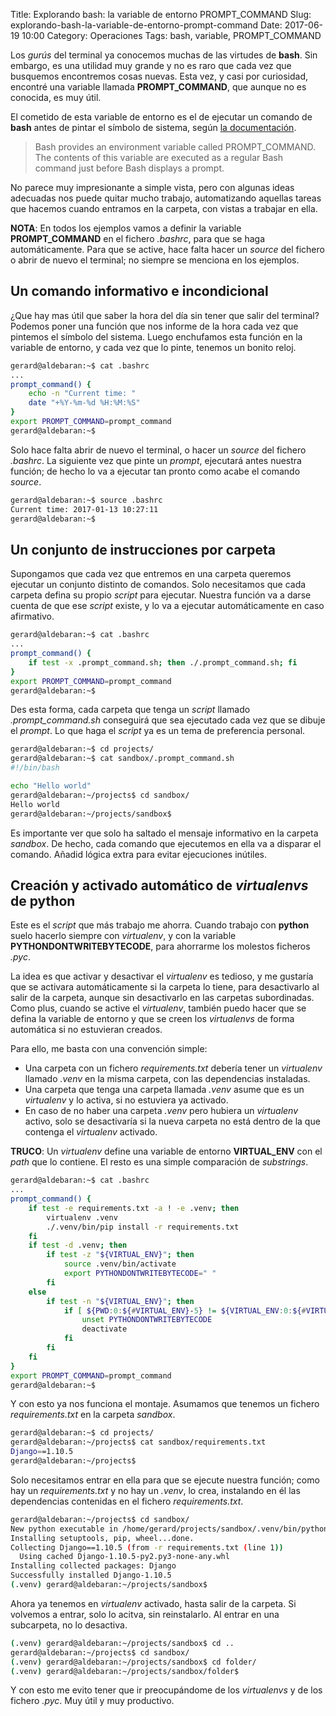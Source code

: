 Title: Explorando bash: la variable de entorno PROMPT_COMMAND
Slug: explorando-bash-la-variable-de-entorno-prompt-command
Date: 2017-06-19 10:00
Category: Operaciones
Tags: bash, variable, PROMPT_COMMAND



Los *gurús* del terminal ya conocemos muchas de las virtudes de **bash**. Sin embargo, es una utilidad muy grande y no es raro que cada vez que busquemos encontremos cosas nuevas. Esta vez, y casi por curiosidad, encontré una variable llamada **PROMPT_COMMAND**, que aunque no es conocida, es muy útil.

El cometido de esta variable de entorno es el de ejecutar un comando de **bash** antes de pintar el símbolo de sistema, según [la documentación](http://www.tldp.org/HOWTO/Bash-Prompt-HOWTO/x264.html).

> Bash provides an environment variable called PROMPT_COMMAND. The contents of this variable are executed as a regular Bash command just before Bash displays a prompt.

No parece muy impresionante a simple vista, pero con algunas ideas adecuadas nos puede quitar mucho trabajo, automatizando aquellas tareas que hacemos cuando entramos en la carpeta, con vistas a trabajar en ella.

**NOTA**: En todos los ejemplos vamos a definir la variable **PROMPT_COMMAND** en el fichero *.bashrc*, para que se haga automáticamente. Para que se active, hace falta hacer un *source* del fichero o abrir de nuevo el terminal; no siempre se menciona en los ejemplos.

## Un comando informativo e incondicional

¿Que hay mas útil que saber la hora del día sin tener que salir del terminal? Podemos poner una función que nos informe de la hora cada vez que pintemos el símbolo del sistema. Luego enchufamos esta función en la variable de entorno, y cada vez que lo pinte, tenemos un bonito reloj.

```bash
gerard@aldebaran:~$ cat .bashrc 
...
prompt_command() {
	echo -n "Current time: "
	date "+%Y-%m-%d %H:%M:%S"
}
export PROMPT_COMMAND=prompt_command
gerard@aldebaran:~$ 
```

Solo hace falta abrir de nuevo el terminal, o hacer un *source* del fichero *.bashrc*. La siguiente vez que pinte un *prompt*, ejecutará antes nuestra función; de hecho lo va a ejecutar tan pronto como acabe el comando *source*.

```bash
gerard@aldebaran:~$ source .bashrc
Current time: 2017-01-13 10:27:11
gerard@aldebaran:~$ 
```

## Un conjunto de instrucciones por carpeta

Supongamos que cada vez que entremos en una carpeta queremos ejecutar un conjunto distinto de comandos. Solo necesitamos que cada carpeta defina su propio *script* para ejecutar. Nuestra función va a darse cuenta de que ese *script* existe, y lo va a ejecutar automáticamente en caso afirmativo.

```bash
gerard@aldebaran:~$ cat .bashrc 
...
prompt_command() {
	if test -x .prompt_command.sh; then ./.prompt_command.sh; fi
}
export PROMPT_COMMAND=prompt_command
gerard@aldebaran:~$ 
```

Des esta forma, cada carpeta que tenga un *script* llamado *.prompt_command.sh* conseguirá que sea ejecutado cada vez que se dibuje el *prompt*. Lo que haga el *script* ya es un tema de preferencia personal.

```bash
gerard@aldebaran:~$ cd projects/
gerard@aldebaran:~$ cat sandbox/.prompt_command.sh
#!/bin/bash

echo "Hello world"
gerard@aldebaran:~/projects$ cd sandbox/
Hello world
gerard@aldebaran:~/projects/sandbox$ 
```

Es importante ver que solo ha saltado el mensaje informativo en la carpeta *sandbox*. De hecho, cada comando que ejecutemos en ella va a disparar el comando. Añadid lógica extra para evitar ejecuciones inútiles.

## Creación y activado automático de *virtualenvs* de python

Este es el *script* que más trabajo me ahorra. Cuando trabajo con **python** suelo hacerlo siempre con *virtualenv*, y con la variable **PYTHONDONTWRITEBYTECODE**, para ahorrarme los molestos ficheros *.pyc*.

La idea es que activar y desactivar el *virtualenv* es tedioso, y me gustaría que se activara automáticamente si la carpeta lo tiene, para desactivarlo al salir de la carpeta, aunque sin desactivarlo en las carpetas subordinadas. Como plus, cuando se active el *virtualenv*, también puedo hacer que se defina la variable de entorno y que se creen los *virtualenvs* de forma automática si no estuvieran creados.

Para ello, me basta con una convención simple:

* Una carpeta con un fichero *requirements.txt* debería tener un *virtualenv* llamado *.venv* en la misma carpeta, con las dependencias instaladas.
* Una carpeta que tenga una carpeta llamada *.venv* asume que es un *virtualenv* y lo activa, si no estuviera ya activado.
* En caso de no haber una carpeta *.venv* pero hubiera un *virtualenv* activo, solo se desactivaría si la nueva carpeta no está dentro de la que contenga el *virtualenv* activado.

**TRUCO**: Un *virtualenv* define una variable de entorno **VIRTUAL_ENV** con el *path* que lo contiene. El resto es una simple comparación de *substrings*.

```bash
gerard@aldebaran:~$ cat .bashrc 
...
prompt_command() {
	if test -e requirements.txt -a ! -e .venv; then
		virtualenv .venv
		./.venv/bin/pip install -r requirements.txt
	fi
	if test -d .venv; then
		if test -z "${VIRTUAL_ENV}"; then
			source .venv/bin/activate
			export PYTHONDONTWRITEBYTECODE=" "
		fi
	else
		if test -n "${VIRTUAL_ENV}"; then
			if [ ${PWD:0:${#VIRTUAL_ENV}-5} != ${VIRTUAL_ENV:0:${#VIRTUAL_ENV}-5} ]; then
				unset PYTHONDONTWRITEBYTECODE
				deactivate
			fi
		fi
	fi
}
export PROMPT_COMMAND=prompt_command
gerard@aldebaran:~$ 
```

Y con esto ya nos funciona el montaje. Asumamos que tenemos un fichero *requirements.txt* en la carpeta *sandbox*.

```bash
gerard@aldebaran:~$ cd projects/
gerard@aldebaran:~/projects$ cat sandbox/requirements.txt 
Django==1.10.5
gerard@aldebaran:~/projects$ 
```

Solo necesitamos entrar en ella para que se ejecute nuestra función; como hay un *requirements.txt* y no hay un *.venv*, lo crea, instalando en él las dependencias contenidas en el fichero *requirements.txt*.

```bash
gerard@aldebaran:~/projects$ cd sandbox/
New python executable in /home/gerard/projects/sandbox/.venv/bin/python
Installing setuptools, pip, wheel...done.
Collecting Django==1.10.5 (from -r requirements.txt (line 1))
  Using cached Django-1.10.5-py2.py3-none-any.whl
Installing collected packages: Django
Successfully installed Django-1.10.5
(.venv) gerard@aldebaran:~/projects/sandbox$ 
```

Ahora ya tenemos en *virtualenv* activado, hasta salir de la carpeta. Si volvemos a entrar, solo lo acitva, sin reinstalarlo. Al entrar en una subcarpeta, no lo desactiva.

```bash
(.venv) gerard@aldebaran:~/projects/sandbox$ cd ..
gerard@aldebaran:~/projects$ cd sandbox/
(.venv) gerard@aldebaran:~/projects/sandbox$ cd folder/
(.venv) gerard@aldebaran:~/projects/sandbox/folder$ 
```

Y con esto me evito tener que ir preocupándome de los *virtualenvs* y de los fichero *.pyc*. Muy útil y muy productivo.
